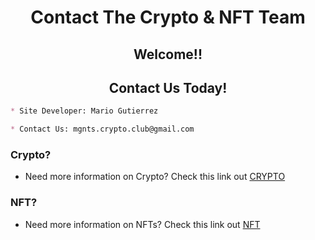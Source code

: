 <h1 align="center">Contact The Crypto & NFT Team</h1>
<h2 align="center">Welcome!!</h2>
<h2 align="center">Contact Us Today!</h2>

```markdown
* Site Developer: Mario Gutierrez 

* Contact Us: mgnts.crypto.club@gmail.com
```
### Crypto?
- Need more information on Crypto? Check this link out [CRYPTO](https://crypto-club.github.io/) 


### NFT?
- Need more information on NFTs? Check this link out [NFT](https://crypto-club.github.io/nft/)
